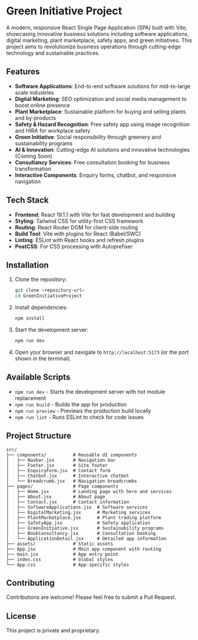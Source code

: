 # Green Initiative Project

A modern, responsive React Single Page Application (SPA) built with Vite, showcasing innovative business solutions including software applications, digital marketing, plant marketplace, safety apps, and green initiatives. This project aims to revolutionize business operations through cutting-edge technology and sustainable practices.

## Features

- **Software Applications**: End-to-end software solutions for mid-to-large scale industries
- **Digital Marketing**: SEO optimization and social media management to boost online presence
- **Plant Marketplace**: Sustainable platform for buying and selling plants and by-products
- **Safety & Hazard Recognition**: Free safety app using image recognition and HIRA for workplace safety
- **Green Initiative**: Social responsibility through greenery and sustainability programs
- **AI & Innovation**: Cutting-edge AI solutions and innovative technologies (Coming Soon)
- **Consultancy Services**: Free consultation booking for business transformation
- **Interactive Components**: Enquiry forms, chatbot, and responsive navigation

## Tech Stack

- **Frontend**: React 19.1.1 with Vite for fast development and building
- **Styling**: Tailwind CSS for utility-first CSS framework
- **Routing**: React Router DOM for client-side routing
- **Build Tool**: Vite with plugins for React (Babel/SWC)
- **Linting**: ESLint with React hooks and refresh plugins
- **PostCSS**: For CSS processing with Autoprefixer

## Installation

1. Clone the repository:

   ```bash
   git clone <repository-url>
   cd GreenInitiativeProject
   ```

2. Install dependencies:

   ```bash
   npm install
   ```

3. Start the development server:

   ```bash
   npm run dev
   ```

4. Open your browser and navigate to `http://localhost:5173` (or the port shown in the terminal).

## Available Scripts

- `npm run dev` - Starts the development server with hot module replacement
- `npm run build` - Builds the app for production
- `npm run preview` - Previews the production build locally
- `npm run lint` - Runs ESLint to check for code issues

## Project Structure

```
src/
├── components/          # Reusable UI components
│   ├── Navbar.jsx       # Navigation bar
│   ├── Footer.jsx       # Site footer
│   ├── EnquiryForm.jsx  # Contact form
│   ├── Chatbot.jsx      # Interactive chatbot
│   └── Breadcrumb.jsx   # Navigation breadcrumbs
├── pages/               # Page components
│   ├── Home.jsx         # Landing page with hero and services
│   ├── About.jsx        # About page
│   ├── Contact.jsx      # Contact information
│   ├── SoftwareApplications.jsx  # Software services
│   ├── DigitalMarketing.jsx      # Marketing services
│   ├── PlantMarketplace.jsx      # Plant trading platform
│   ├── SafetyApp.jsx             # Safety application
│   ├── GreenInitiative.jsx       # Sustainability programs
│   ├── BookConsultancy.jsx       # Consultation booking
│   └── ApplicationDetail.jsx     # Detailed app information
├── assets/              # Static assets
├── App.jsx              # Main app component with routing
├── main.jsx             # App entry point
├── index.css            # Global styles
└── App.css              # App-specific styles
```

## Contributing

Contributions are welcome! Please feel free to submit a Pull Request.

## License

This project is private and proprietary.
